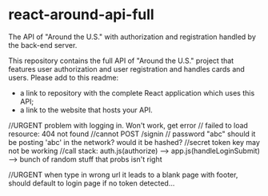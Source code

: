 # react-around-api-full

The API of "Around the U.S." with authorization and registration handled by the back-end server.

This repository contains the full API of "Around the U.S." project that features user authorization and user registration and handles cards and users. Please add to this readme:

- a link to repository with the complete React application which uses this API;
- a link to the website that hosts your API.

//URGENT problem with logging in. Won't work, get error
// failed to load resource: 404 not found
//cannot POST /signin
// password "abc" should it be posting 'abc' in the network? would it be hashed?
//secret token key may not be working
//call stack: auth.js(authorize) --> app.js(handleLoginSubmit) --> bunch of random stuff that probs isn't right

//URGENT when type in wrong url it leads to a blank page with footer, should default to login page if no token detected...